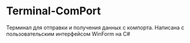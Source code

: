 # Terminal-ComPort
Терминал для отправки и получения данных с компорта. Написана с пользовательским интерфейсом WinForm на С# 
